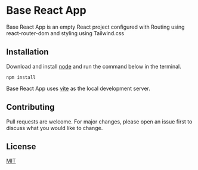 # Base React App

Base React App is an empty React project configured with Routing using react-router-dom and styling using Tailwind.css

## Installation

Download and install [node](https://nodejs.org) and run the command below in the terminal.

```
npm install
```

Base React App uses [vite](https://vitejs.dev) as the local development server.

## Contributing

Pull requests are welcome. For major changes, please open an issue first
to discuss what you would like to change.

## License

[MIT](https://choosealicense.com/licenses/mit)
